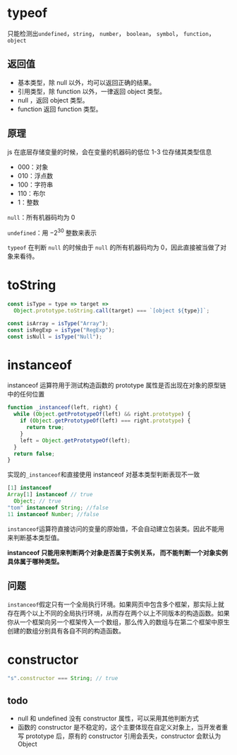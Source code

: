 # typeof

只能检测出`undefined`，`string`， `number`， `boolean`， `symbol`， `function`，`object`

## 返回值

- 基本类型，除 null 以外，均可以返回正确的结果。
- 引用类型，除 function 以外，一律返回 object 类型。
- null ，返回 object 类型。
- function 返回 function 类型。

## 原理

js 在底层存储变量的时候，会在变量的机器码的低位 1-3 位存储其类型信息

- 000：对象
- 010：浮点数
- 100：字符串
- 110：布尔
- 1：整数

`null`：所有机器码均为 0

`undefined`：用 −2<sup>30</sup> 整数来表示

`typeof` 在判断 `null` 的时候由于 `null` 的所有机器码均为 0，因此直接被当做了对象来看待。

# toString

```js
const isType = type => target =>
  Object.prototype.toString.call(target) === `[object ${type}]`;

const isArray = isType("Array");
const isRegExp = isType("RegExp");
const isNull = isType("Null");
```

# instanceof

instanceof 运算符用于测试构造函数的 prototype 属性是否出现在对象的原型链中的任何位置

```js
function _instanceof(left, right) {
  while (Object.getPrototypeOf(left) && right.prototype) {
    if (Object.getPrototypeOf(left) === right.prototype) {
      return true;
    }
    left = Object.getPrototypeOf(left);
  }
  return false;
}
```

实现的`_instanceof`和直接使用 instanceof 对基本类型判断表现不一致

```js
[1] instanceof
Array[1] instanceof // true
  Object; // true
"tom" instanceof String; //false
11 instanceof Number; //false
```

`instanceof`运算符直接访问的变量的原始值，不会自动建立包装类。因此不能用来判断基本类型值。

**instanceof 只能用来判断两个对象是否属于实例关系， 而不能判断一个对象实例具体属于哪种类型。**

## 问题

`instanceof`假定只有一个全局执行环境。如果网页中包含多个框架，那实际上就存在两个以上不同的全局执行环境，从而存在两个以上不同版本的构造函数。如果你从一个框架向另一个框架传入一个数组，那么传入的数组与在第二个框架中原生创建的数组分别具有各自不同的构造函数。

# constructor

```js
"s".constructor === String; // true
```

## todo

- null 和 undefined 没有 constructor 属性，可以采用其他判断方式
- 函数的 constructor 是不稳定的，这个主要体现在自定义对象上，当开发者重写 prototype 后，原有的 constructor 引用会丢失，constructor 会默认为 Object
